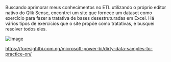 Buscando aprimorar meus conhecimentos no ETL utilizando o próprio editor nativo do Qlik Sense, encontrei um site que fornece um dataset como exercício para fazer a tratativa de bases desestruturadas em Excel. Há vários tipos de exercícios que o site propõe como tratativas, e busquei resolver todos eles.

![image](https://user-images.githubusercontent.com/65839541/131905718-97d88104-4991-4cc1-8ab0-5e941d982647.png)

https://foresightbi.com.ng/microsoft-power-bi/dirty-data-samples-to-practice-on/


